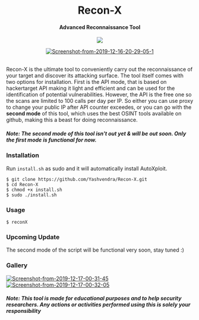 <h1 align="center">Recon-X</h4>


<h4 align="center">Advanced Reconnaissance Tool</h4>
<p align="center">  
<img src="https://img.shields.io/badge/contributions-welcome-brightgreen.svg?style=flat&label=Contributions&colorA=blue&colorB=black">
</p>

<p align="center"><a href="https://ibb.co/FBbr1gT"><img src="https://i.ibb.co/Zh6jrWD/Screenshot-from-2019-12-16-20-29-05-1.png" alt="Screenshot-from-2019-12-16-20-29-05-1" border="0"></a><br /><br />
</p>
<p>
Recon-X is the ultimate tool to conveniently carry out the reconnaissance of your target and discover its attacking surface. The tool itself comes with two options for installation. First is the API mode, that is based on hackertarget API making it light and efficient and can be used for the identification of potential vulnerabilities. However, the API is the free one so the scans are limited to 100 calls per day per IP. So either you can use proxy to change your public IP after API counter exceedes, or you can go with the <b>second mode</b> of this tool, which uses the best OSINT tools available on github, making this a beast for doing reconnaissance. 
</p>

##### Note: The second mode of this tool isn't out yet & will be out soon. Only the first mode is functional for now.

### Installation
Run `install.sh` as sudo and it will automatically install AutoXploit.
```
$ git clone https://github.com/Yashvendra/Recon-X.git
$ cd Recon-X
$ chmod +x install.sh
$ sudo ./install.sh
```

### Usage
```
$ reconX
```
### Upcoming Update
The second mode of the script will be functional very soon, stay tuned :)

### Gallery
<a href="https://ibb.co/DRvTnyy"><img src="https://i.ibb.co/QKTtGRR/Screenshot-from-2019-12-17-00-31-45.png" alt="Screenshot-from-2019-12-17-00-31-45" border="0"></a>
<a href="https://ibb.co/v4TMCBV"><img src="https://i.ibb.co/VYzk0NJ/Screenshot-from-2019-12-17-00-32-05.png" alt="Screenshot-from-2019-12-17-00-32-05" border="0"></a>


##### Note: This tool is made for educational purposes and to help security researchers. Any actions or activities performed using this is solely your responsibility
